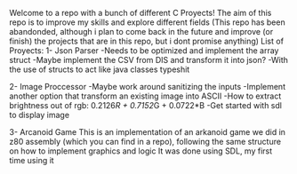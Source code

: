Welcome to a repo with a bunch of different C Proyects!
The aim of this repo is to improve my skills and explore different fields
(This repo has been abandonded, although i plan to come back in the future and improve (or finish) the projects that are in this repo, but i dont promise anything)
List of Proyects:
1- Json Parser 
    -Needs to be optimized and implement the array struct
    -Maybe implement the CSV from DIS and transform it into json?
        -With the use of structs to act like java classes typeshit


2- Image Proccessor
        -Maybe work around sanitizing the inputs
    -Implement another option that transform an existing image into ASCII
        -How to extract brightness out of rgb: 0.2126*R + 0.7152*G + 0.0722*B
    -Get started with sdl to display image

3- Arcanoid Game
    This is an implementation of an arkanoid game we did in z80 assembly (which you can find in a repo), following the same structure on how to implement graphics and logic
    It was done using SDL, my first time using it
